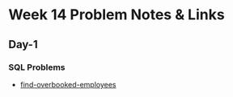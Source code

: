 # Week 14 Problem Notes & Links

## Day-1
### SQL Problems
- [find-overbooked-employees](https://leetcode.com/problems/find-overbooked-employees/)
